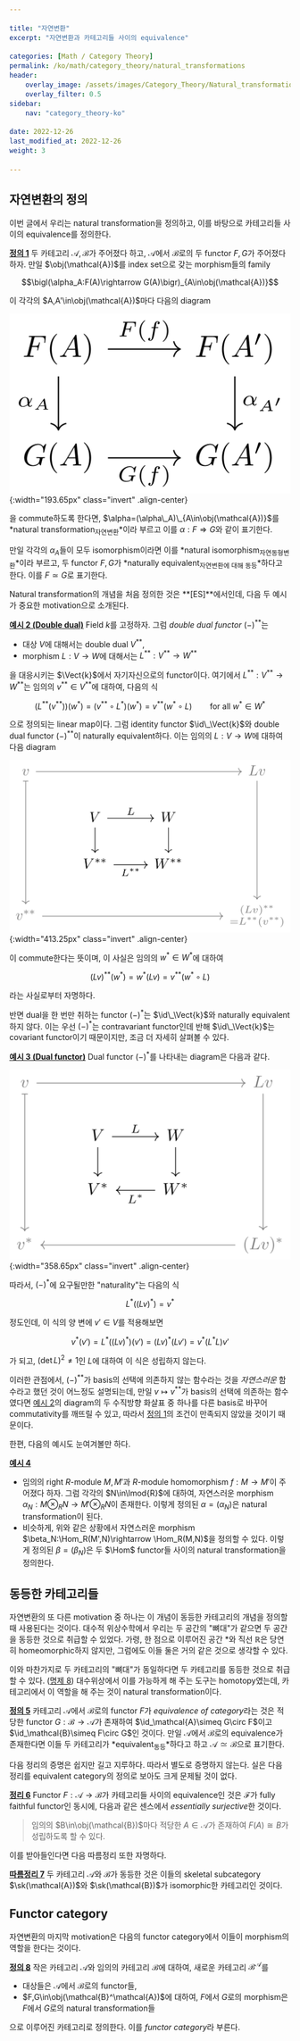 ```yaml
---

title: "자연변환"
excerpt: "자연변환과 카테고리들 사이의 equivalence"

categories: [Math / Category Theory]
permalink: /ko/math/category_theory/natural_transformations
header:
    overlay_image: /assets/images/Category_Theory/Natural_transformations.png
    overlay_filter: 0.5
sidebar: 
    nav: "category_theory-ko"

date: 2022-12-26
last_modified_at: 2022-12-26
weight: 3

---
```


## 자연변환의 정의

이번 글에서 우리는 natural transformation을 정의하고, 이를 바탕으로 카테고리들 사이의 equivalence를 정의한다. 

<div class="definition" markdown="1">

<ins id="df1">**정의 1**</ins> 두 카테고리 $\mathcal{A},\mathcal{B}$가 주어졌다 하고, $\mathcal{A}$에서 $\mathcal{B}$로의 두 functor $F,G$가 주어졌다 하자. 만일 $\obj(\mathcal{A})$를 index set으로 갖는 morphism들의 family 

$$\bigl(\alpha_A:F(A)\rightarrow G(A)\bigr)_{A\in\obj(\mathcal{A})}$$

이 각각의 $A,A'\in\obj(\mathcal{A})$마다 다음의 diagram

![natural_transformation](/assets/images/Category_Theory/Natural_transformations-1.png){:width="193.65px" class="invert" .align-center}

을 commute하도록 한다면, $\alpha=(\alpha\_A)\_{A\in\obj(\mathcal{A})}$를 *natural transformation<sub>자연변환</sub>*이라 부르고 이를 $\alpha:F\Rightarrow G$와 같이 표기한다.

만일 각각의 $\alpha_A$들이 모두 isomorphism이라면 이를 *natural isomorphism<sub>자연동형변환</sub>*이라 부르고, 두 functor $F,G$가 *naturally equivalent<sub>자연변환에 대해 동등</sub>*하다고 한다. 이를 $F\simeq G$로 표기한다.

</div>

Natural transformation의 개념을 처음 정의한 것은 **[ES]**에서인데, 다음 두 예시가 중요한 motivation으로 소개된다.

<div class="example" markdown="1">

<ins id="ex2">**예시 2 (Double dual)**</ins> Field $k$를 고정하자. 그럼 *double dual functor* $(-)^{\ast\ast}$는 

- 대상 $V$에 대해서는 double dual $V^{\ast\ast}$,
- morphism $L:V\rightarrow W$에 대해서는 $L^{\ast\ast}:V^{\ast\ast}\rightarrow W^{\ast\ast}$

을 대응시키는 $\Vect{k}$에서 자기자신으로의 functor이다. 여기에서 $L^{\ast\ast}:V^{\ast\ast}\rightarrow W^{\ast\ast}$는 임의의 $v^{\ast\ast}\in V^{\ast\ast}$에 대하여, 다음의 식

$$(L^{\ast\ast}(v^{\ast\ast}))(w^\ast)=(v^{\ast\ast}\circ L^\ast)(w^\ast)=v^{\ast\ast}(w^\ast\circ L)\qquad\text{for all $w^\ast\in W^\ast$}$$

으로 정의되는 linear map이다. 그럼 identity functor $\id\_\Vect{k}$와 double dual functor $(-)^{\ast\ast}$이 naturally equivalent하다. 이는 임의의 $L:V\rightarrow W$에 대하여 다음 diagram

![naturality_of_double_dual](/assets/images/Category_Theory/Natural_transformations-2.png){:width="413.25px" class="invert" .align-center}

이 commute한다는 뜻이며, 이 사실은 임의의 $w^\ast\in W^\ast$에 대하여

$$(Lv)^{\ast\ast}(w^\ast)=w^\ast(Lv)=v^{\ast\ast}(w^\ast\circ L)$$

라는 사실로부터 자명하다.

</div>

반면 dual을 한 번만 취하는 functor $(-)^\ast$는 $\id\_\Vect{k}$와 naturally equivalent하지 않다. 이는 우선 $(-)^\ast$는 contravariant functor인데 반해 $\id\_\Vect{k}$는 covariant functor이기 때문이지만, 조금 더 자세히 살펴볼 수 있다.

<div class="example" markdown="1">

<ins id="ex3">**예시 3 (Dual functor)**</ins> Dual functor $(-)^\ast$를 나타내는 diagram은 다음과 같다.

![unnaturality_of_dual_functor](/assets/images/Category_Theory/Natural_transformations-3.png){:width="358.65px" class="invert" .align-center}

따라서, $(-)^\ast$에 요구될만한 "naturality"는 다음의 식

$$L^\ast\bigl((Lv)^\ast\bigr)=v^\ast$$

정도인데, 이 식의 양 변에 $v'\in V$를 적용해보면

$$v^\ast(v')=L^\ast\bigl((Lv)^\ast\bigr)(v')=(Lv)^\ast(Lv')=v^\ast(L^\ast L)v'$$

가 되고, $(\det L)^2\neq 1$인 $L$에 대하여 이 식은 성립하지 않는다.

</div>

이러한 관점에서, $(-)^{\ast\ast}$가 basis의 선택에 의존하지 않는 함수라는 것을 *자연스러운* 함수라고 했던 것이 어느정도 설명되는데, 만일 $v\mapsto v^{\ast\ast}$가 basis의 선택에 의존하는 함수였다면 [예시 2](#ex2)의 diagram의 두 수직방향 화살표 중 하나를 다른 basis로 바꾸어 commutativity를 깨뜨릴 수 있고, 따라서 [정의 1](#df1)의 조건이 만족되지 않았을 것이기 때문이다.

한편, 다음의 예시도 눈여겨볼만 하다.

<div class="example" markdown="1">

<ins id="ex4">**예시 4**</ins> 

- 임의의 right $R$-module $M,M'$과 $R$-module homomorphism $f:M\rightarrow M'$이 주어졌다 하자. 그럼 각각의 $N\in\lmod{R}$에 대하여, 자연스러운 morphism $\alpha_N:M\otimes_RN\rightarrow M'\otimes_RN$이 존재한다. 이렇게 정의된 $\alpha=(\alpha_N)$은 natural transformation이 된다.
- 비슷하게, 위와 같은 상황에서 자연스러운 morphism $\beta_N:\Hom_R(M',N)\rightarrow \Hom_R(M,N)$을 정의할 수 있다. 이렇게 정의된 $\beta=(\beta_N)$은 두 $\Hom$ functor들 사이의 natural transformation을 정의한다.

</div>

## 동등한 카테고리들

자연변환의 또 다른 motivation 중 하나는 이 개념이 동등한 카테고리의 개념을 정의할 때 사용된다는 것이다. 대수적 위상수학에서 우리는 두 공간의 "뼈대"가 같으면 두 공간을 동등한 것으로 취급할 수 있었다. 가령, 한 점으로 이루어진 공간 $\ast$와 직선 $\mathbb{R}$은 당연히 homeomorphic하지 않지만, 그럼에도 이들 둘은 거의 같은 것으로 생각할 수 있다.

이와 마찬가지로 두 카테고리의 "뼈대"가 동일하다면 두 카테고리를 동등한 것으로 취급할 수 있다. ([명제 8](#pp8)) 대수위상에서 이를 가능하게 해 주는 도구는 homotopy였는데, 카테고리에서 이 역할을 해 주는 것이 natural transformation이다.

<div class="definition" markdown="1">

<ins id="df5">**정의 5**</ins> 카테고리 $\mathcal{A}$에서 $\mathcal{B}$로의 functor $F$가 *equivalence of category*라는 것은 적당한 functor $G:\mathcal{B}\rightarrow \mathcal{A}$가 존재하여 $\id_\mathcal{A}\simeq G\circ F$이고 $\id_\mathcal{B}\simeq F\circ G$인 것이다. 만일 $\mathcal{A}$에서 $\mathcal{B}$로의 equivalence가 존재한다면 이들 두 카테고리가 *equivalent<sub>동등</sub>*하다고 하고 $\mathcal{A}\simeq\mathcal{B}$으로 표기한다.

</div>

다음 정리의 증명은 쉽지만 길고 지루하다. 따라서 별도로 증명하지 않는다. 실은 다음 정리를 equivalent category의 정의로 보아도 크게 문제될 것이 없다.

<div class="proposition" markdown="1">

<ins id="thm6">**정리 6**</ins> Functor $F:\mathcal{A}\rightarrow\mathcal{B}$가 카테고리들 사이의 equivalence인 것은 $\mathcal{F}$가 fully faithful functor인 동시에, 다음과 같은 센스에서 *essentially surjective*한 것이다.

> 임의의 $B\in\obj(\mathcal{B})$마다 적당한 $A\in\mathcal{A}$가 존재하여 $F(A)\cong B$가 성립하도록 할 수 있다.

</div>

이를 받아들인다면 다음 따름정리 또한 자명하다.

<div class="proposition" markdown="1">

<ins id="crl7">**따름정리 7**</ins> 두 카테고리 $\mathcal{A}$와 $\mathcal{B}$가 동등한 것은 이들의 skeletal subcategory $\sk(\mathcal{A})$와 $\sk(\mathcal{B})$가 isomorphic한 카테고리인 것이다.

</div>

## Functor category

자연변환의 마지막 motivation은 다음의 functor category에서 이들이 morphism의 역할을 한다는 것이다.

<div class="definition" markdown="1">

<ins id="df8">**정의 8**</ins> 작은 카테고리 $\mathcal{A}$와 임의의 카테고리 $\mathcal{B}$에 대하여, 새로운 카테고리 $\mathcal{B}^\mathcal{A}$를

- 대상들은 $\mathcal{A}$에서 $\mathcal{B}$로의 functor들,
- $F,G\in\obj(\mathcal{B}^\mathcal{A})$에 대하여, $F$에서 $G$로의 morphism은 $F$에서 $G$로의 natural transformation들

으로 이루어진 카테고리로 정의한다. 이를 *functor category*라 부른다.

</div>